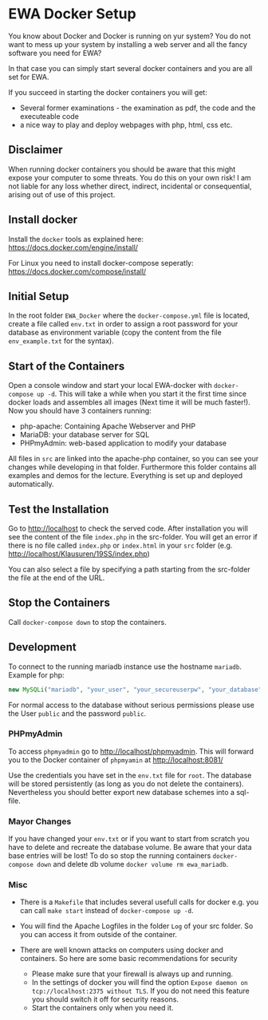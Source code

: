 # EWA Docker Setup
You know about Docker and Docker is running on yur system? You do not want to mess up your system by installing a web server and all the fancy software you need for EWA?

In that case you can simply start several docker containers and you are all set for EWA.

If you succeed in starting the docker containers you will get:
- Several former examinations - the examination as pdf, the code and the executeable code 
- a nice way to play and deploy webpages with php, html, css etc.

## Disclaimer
When running docker containers you should be aware that this might expose your computer to some threats. You do this on your own risk! I am not liable for any loss whether direct, indirect, incidental or consequential, arising out of use of this project.

## Install docker

Install the `docker` tools as explained here: https://docs.docker.com/engine/install/

For Linux you need to install docker-compose seperatly: https://docs.docker.com/compose/install/

## Initial Setup

In the root folder `EWA_Docker` where the `docker-compose.yml` file is located, create a file called `env.txt` in order to assign a root password for your database as environment variable (copy the content from the file `env_example.txt` for the syntax).

## Start of the Containers 
Open a console window and start your local EWA-docker with `docker-compose up -d`. This will take a while when you start it the first time since docker loads and assembles all images (Next time it will be much faster!).
Now you should have 3 containers running:
- php-apache: Containing Apache Webserver and PHP
- MariaDB: your database server for SQL
- PHPmyAdmin: web-based application to modify your database 

All files in `src` are linked into the apache-php container, so you can see your changes while developing in that folder.
Furthermore this folder contains all examples and demos for the lecture. Everything is set up and deployed automatically.

## Test the Installation

Go to [http://localhost](http://localhost) to check the served code. After installation you will see the content of the file `index.php` in the src-folder. 
You will get an error if there is no file called `index.php` or `index.html` in your `src` folder (e.g. [http://localhost/Klausuren/19SS/index.php](http://localhost/Klausuren/19SS/index.php))

You can also select a file by specifying a path starting from the src-folder the file at the end of the URL.

## Stop the Containers
Call `docker-compose down` to stop the containers.

## Development

To connect to the running mariadb instance use the hostname `mariadb`.
Example for php:

```php
new MySQLi("mariadb", "your_user", "your_secureuserpw", "your_database");
```
For normal access to the database without serious permissions please use the User `public` and the password `public`. 


### PHPmyAdmin

To access `phpmyadmin` go to [http://localhost/phpmyadmin](http://localhost/phpmyadmin). This will forward you to the Docker container of `phpmyamin` at [http://localhost:8081/](http://localhost:8081/)

Use the credentials you have set in the `env.txt` file for `root`. The database will be stored persistently (as long as you do not delete the containers). Nevertheless you should better export new database schemes into a sql-file.

### Mayor Changes
If you have changed your `env.txt` or if you want to start from scratch you have to delete and recreate the database volume. Be aware that your data base entries will be lost!
To do so stop the running containers `docker-compose down` and delete db volume `docker volume rm ewa_mariadb`. 

### Misc
- There is a `Makefile` that includes several usefull calls for docker e.g. you can call `make start` instead of `docker-compose up -d`.

- You will find the Apache Logfiles in the folder `Log` of your src folder. So you can access it from outside of the container.
- There are well known attacks on computers using docker and containers. So here are some basic recommendations for security
  - Please make sure that your firewall is always up and running.
  - In the settings of docker you will find the option `Expose daemon on tcp://localhost:2375 without TLS`. If you do not need this feature you should switch it off for security reasons.
  - Start the containers only when you need it.